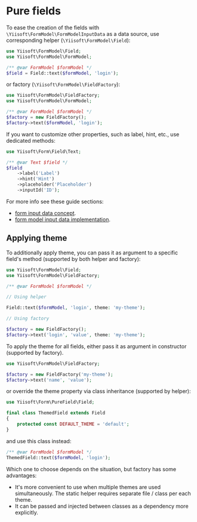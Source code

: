 # Pure fields

To ease the creation of the fields with `\Yiisoft\FormModel\FormModelInputData` as a data source, use
corresponding helper (`\Yiisoft\FormModel\Field`):

```php
use Yiisoft\FormModel\Field;
use Yiisoft\FormModel\FormModel;

/** @var FormModel $formModel */
$field = Field::text($formModel, 'login');
```

or factory (`\Yiisoft\FormModel\FieldFactory`):

```php
use Yiisoft\FormModel\FieldFactory;
use Yiisoft\FormModel\FormModel;

/** @var FormModel $formModel */
$factory = new FieldFactory();
$factory->text($formModel, 'login');
```

If you want to customize other properties, such as label, hint, etc., use dedicated methods:

```php
use Yiisoft\Form\Field\Text;

/** @var Text $field */
$field
    ->label('Label')
    ->hint('Hint')
    ->placeholder('Placeholder')
    ->inputId('ID');
```

For more info see these guide sections:

- [form input data concept](https://github.com/yiisoft/form/blob/master/docs/guide/en/input-data.md).
- [form model input data implementation](form-model-input-data.md).

## Applying theme

To additionally apply theme, you can pass it as argument to a specific field's method (supported by both helper and
factory):

```php
use Yiisoft\FormModel\Field;
use Yiisoft\FormModel\FieldFactory;

/** @var FormModel $formModel */

// Using helper

Field::text($formModel, 'login', theme: 'my-theme');

// Using factory

$factory = new FieldFactory();
$factory->text('login', 'value', theme: 'my-theme');
```

To apply the theme for all fields, either pass it as argument in constructor (supported by factory).

```php
use Yiisoft\FormModel\FieldFactory;

$factory = new FieldFactory('my-theme');
$factory->text('name', 'value');
```

or override the theme property via class inheritance (supported by helper):

```php
use Yiisoft\Form\PureField\Field;

final class ThemedField extends Field
{
    protected const DEFAULT_THEME = 'default';
}
```

and use this class instead:

```php
/** @var FormModel $formModel */
ThemedField::text($formModel, 'login');
```

Which one to choose depends on the situation, but factory has some advantages:

- It's more convenient to use when multiple themes are used simultaneously. The static helper requires separate file /
  class per each theme.
- It can be passed and injected between classes as a dependency more explicitly.
